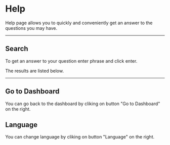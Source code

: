 # Help

Help page allows you to quickly and conveniently get an answer to the questions you may have. 

---

## Search

To get an answer to your question enter phrase and click enter.

The results are listed below.

---

## Go to Dashboard

You can go back to the dashboard by cliking on button "Go to Dashboard" on the right.

## Language

You can change language by cliking on button "Language" on the right.
